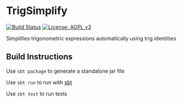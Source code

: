 # TrigSimplify
[![Build Status](https://travis-ci.org/CBSkarmory/trig_simplify.png)](https://travis-ci.org/CBSkarmory/trig_simplify)
[![License: AGPL v3](https://img.shields.io/badge/License-AGPL%20v3-blue.svg)](https://www.gnu.org/licenses/agpl-3.0)

Simplifies trigonometric expressions automatically using trig identities

## Build Instructions
Use `sbt package` to generate a standalone jar file

Use `sbt run` to run with [sbt](https://www.scala-sbt.org/)

Use `sbt test` to run tests